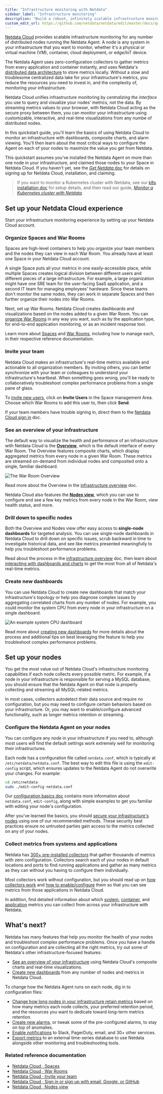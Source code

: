 ```yaml
---
title: "Infrastructure monitoring with Netdata"
sidebar_label: "Infrastructure monitoring"
description: "Build a robust, infinitely scalable infrastructure monitoring solution with Netdata. Any number of nodes and every available metric."
custom_edit_url: https://github.com/netdata/netdata/edit/master/docs/quickstart/infrastructure.md
---
```




[Netdata Cloud](https://app.netdata.cloud) provides scalable infrastructure monitoring for any number of distributed
nodes running the Netdata Agent. A node is any system in your infrastructure that you want to monitor, whether it's a
physical or virtual machine (VM), container, cloud deployment, or edge/IoT device.

The Netdata Agent uses zero-configuration collectors to gather metrics from every application and container instantly,
and uses Netdata's [distributed data architecture](/docs/store/distributed-data-architecture) to store metrics
locally. Without a slow and troublesome centralized data lake for your infrastructure's metrics, you reduce the
resources you need to invest in, and the complexity of, monitoring your infrastructure. 

Netdata Cloud unifies infrastructure monitoring by _centralizing the interface_ you use to query and visualize your
nodes' metrics, not the data. By streaming metrics values to your browser, with Netdata Cloud acting as the secure proxy
between them, you can monitor your infrastructure using customizable, interactive, and real-time visualizations from any
numbe of distributed nodes.

In this quickstart guide, you'll learn the basics of using Netdata Cloud to monitor an infrastructure with dashboards,
composite charts, and alarm viewing. You'll then learn about the most critical ways to configure the Agent on each of
your nodes to maximize the value you get from Netdata.

This quickstart assumes you've installed the Netdata Agent on more than one node in your infrastructure, and claimed
those nodes to your Space in Netdata Cloud. If you haven't yet, see the [_Get Netdata_ doc](/docs/get) for
details on signing up for Netdata Cloud, installation, and claiming.

> If you want to monitor a Kubernetes cluster with Netdata, see our [k8s installation
> doc](/docs/agent/packaging/installer/methods/kubernetes) for setup details, and then read our guide, [_Monitor a Kubernetes
> cluster with Netdata_](/guides/monitor/kubernetes-k8s-netdata).

## Set up your Netdata Cloud experience

Start your infrastructure monitoring experience by setting up your Netdata Cloud account.

### Organize Spaces and War Rooms

Spaces are high-level containers to help you organize your team members and the nodes they can view in each War Room.
You already have at least one Space in your Netdata Cloud account.

A single Space puts all your metrics in one easily-accessible place, while multiple Spaces creates logical division
between different users and different pieces of a large infrastructure. For example, a large organization might have one
SRE team for the user-facing SaaS application, and a second IT team for managing employees' hardware. Since these teams
don't monitor the same nodes, they can work in separate Spaces and then further organize their nodes into War Rooms.

Next, set up War Rooms. Netdata Cloud creates dashboards and visualizations based on the nodes added to a given War
Room. You can [organize War Rooms](/docs/cloud/war-rooms#war-room-organization) in any way
you want, such as by the application type, for end-to-end application monitoring, or as an incident response tool.

Learn more about [Spaces](/docs/cloud/spaces) and [War
Rooms](/docs/cloud/war-rooms), including how to manage each, in their respective reference
documentation.

### Invite your team

Netdata Cloud makes an infrastructure's real-time metrics available and actionable to all organization members. By
inviting others, you can better synchronize with your team or colleagues to understand your infrastructure's heartbeat.
When something goes wrong, you'll be ready to collaboratively troubleshoot complex performance problems from a single
pane of glass.

To [invite new users](/docs/cloud/manage/invite-your-team), click on **Invite Users** in the
Space management Area. Choose which War Rooms to add this user to, then click **Send**.

If your team members have trouble signing in, direct them to the [Netdata Cloud sign
in](/docs/cloud/manage/sign-in) doc.

### See an overview of your infrastructure

The default way to visualize the health and performance of an infrastructure with Netdata Cloud is the
[**Overview**](/docs/visualize/overview-infrastructure), which is the default interface of every War Room. The
Overview features composite charts, which display aggregated metrics from every node in a given War Room. These metrics
are streamed on-demand from individual nodes and composited onto a single, familiar dashboard.

![The War Room
Overview](https://user-images.githubusercontent.com/1153921/108732681-09791980-74eb-11eb-9ba2-98cb1b6608de.png)

Read more about the Overview in the [infrastructure overview](/docs/visualize/overview-infrastructure) doc.

Netdata Cloud also features the [**Nodes view**](/docs/cloud/visualize/nodes), which you can
use to configure and see a few key metrics from every node in the War Room, view health status, and more.

### Drill down to specific nodes

Both the Overview and Nodes view offer easy access to **single-node dashboards** for targeted analysis. You can use
single-node dashboards in Netdata Cloud to drill down on specific issues, scrub backward in time to investigate
historical data, and see like metrics presented meaningfully to help you troubleshoot performance problems.

Read about the process in the [infrastructure
overview](/docs/visualize/overview-infrastructure#single-node-dashboards) doc, then learn about [interacting with
dashboards and charts](/docs/visualize/interact-dashboards-charts) to get the most from all of Netdata's real-time
metrics.

### Create new dashboards

You can use Netdata Cloud to create new dashboards that match your infrastructure's topology or help you diagnose
complex issues by aggregating correlated charts from any number of nodes. For example, you could monitor the system CPU
from every node in your infrastructure on a single dashboard.

![An example system CPU
dashboard](https://user-images.githubusercontent.com/1153921/108732974-4b09c480-74eb-11eb-87a2-c67e569c08b6.png)

Read more about [creating new dashboards](/docs/visualize/create-dashboards) for more details about the process and
additional tips on best leveraging the feature to help you troubleshoot complex performance problems.

## Set up your nodes

You get the most value out of Netdata Cloud's infrastructure monitoring capabilities if each node collects every
possible metric. For example, if a node in your infrastructure is responsible for serving a MySQL database, you should
ensure that the Netdata Agent on that node is properly collecting and streaming all MySQL-related metrics.

In most cases, collectors autodetect their data source and require no configuration, but you may need to configure
certain behaviors based on your infrastructure. Or, you may want to enable/configure advanced functionality, such as
longer metrics retention or streaming.

### Configure the Netdata Agent on your nodes

You can configure any node in your infrastructure if you need to, although most users will find the default settings
work extremely well for monitoring their infrastructures.

Each node has a configuration file called `netdata.conf`, which is typically at `/etc/netdata/netdata.conf`. The best
way to edit this file is using the `edit-config` script, which ensures updates to the Netdata Agent do not overwrite
your changes. For example:

```bash
cd /etc/netdata
sudo ./edit-config netdata.conf
```

Our [configuration basics doc](/docs/configure/nodes) contains more information about `netdata.conf`, `edit-config`,
along with simple examples to get you familiar with editing your node's configuration.

After you've learned the basics, you should [secure your infrastructure's nodes](/docs/configure/secure-nodes) using
one of our recommended methods. These security best practices ensure no untrusted parties gain access to the metrics
collected on any of your nodes.

### Collect metrics from systems and applications

Netdata has [300+ pre-installed collectors](/docs/agent/collectors/collectors) that gather thousands of metrics with zero
configuration. Collectors search each of your nodes in default locations and ports to find running applications and
gather as many metrics as they can without you having to configure them individually.

Most collectors work without configuration, but you should read up on [how collectors
work](/docs/collect/how-collectors-work) and [how to enable/configure](/docs/collect/enable-configure) them so
that you can see metrics from those applications in Netdata Cloud.

In addition, find detailed information about which [system](/docs/collect/system-metrics),
[container](/docs/collect/container-metrics), and [application](/docs/collect/application-metrics) metrics you can
collect from across your infrastructure with Netdata.

## What's next?

Netdata has many features that help you monitor the health of your nodes and troubleshoot complex performance problems.
Once you have a handle on configuration and are collecting all the right metrics, try out some of Netdata's other
infrastructure-focused features:

-   [See an overview of your infrastructure](/docs/visualize/overview-infrastructure) using Netdata Cloud's composite
    charts and real-time visualizations.
-   [Create new dashboards](/docs/visualize/create-dashboards) from any number of nodes and metrics in Netdata Cloud.

To change how the Netdata Agent runs on each node, dig in to configuration files:

-   [Change how long nodes in your infrastructure retain metrics](/docs/store/change-metrics-storage) based on how
    many metrics each node collects, your preferred retention period, and the resources you want to dedicate toward
    long-term metrics retention.
-   [Create new alarms](/docs/monitor/configure-alarms), or tweak some of the pre-configured alarms, to stay on top
    of anomalies.
-   [Enable notifications](/docs/monitor/enable-notifications) to Slack, PagerDuty, email, and 30+ other services.
-   [Export metrics](/docs/export/external-databases) to an external time-series database to use Netdata alongside
    other monitoring and troubleshooting tools.

### Related reference documentation

-   [Netdata Cloud · Spaces](/docs/cloud/spaces)
-   [Netdata Cloud · War Rooms](/docs/cloud/war-rooms)
-   [Netdata Cloud · Invite your team](/docs/cloud/manage/invite-your-team)
-   [Netdata Cloud · Sign in or sign up with email, Google, or
    GitHub](/docs/cloud/manage/sign-in)
-   [Netdata Cloud · Nodes view](/docs/cloud/visualize/nodes)


